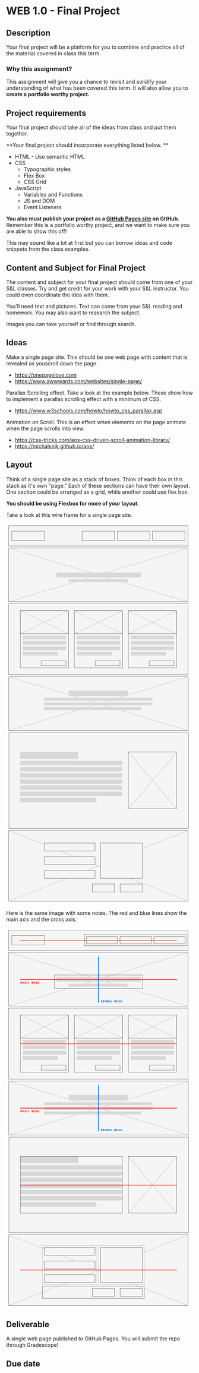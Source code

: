 # WEB 1.0 - Final Project

## Description 

Your final project will be a platform for you to combine and practice all of the material covered in class this term.

### Why this assignment?

This assignment will give you a chance to revisit and solidify your understanding of what has been covered this term. It will also allow you to **create a portfolio worthy project.**

## Project requirements

Your final project should take all of the ideas from class and put them together.

**Your final project should incorporate everything listed below. **

- HTML - Use semantic HTML
- CSS 
    - Typographic styles 
    - Flex Box 
    - CSS Grid
- JavaScript 
    - Variables and Functions 
    - JS and DOM
    - Event Listeners

**You also must publish your project as a [GitHub Pages site](https://docs.github.com/en/github/working-with-github-pages/creating-a-github-pages-site) on GitHub.** Remember this is a portfolio worthy project, and we want to make sure you are able to show this off!

This may sound like a lot at first but you can borrow ideas and code snippets from the class examples.

## Content and Subject for Final Project

The content and subject for your final project should come from one of your S&L classes. Try and get credit for your work with your S&L instructor. You could even coordinate the idea with them.

You'll need text and pictures. Text can come from your S&L reading and homework. You may also want to research the subject.

Images you can take yourself or find through search. 

## Ideas 

Make a single page site. This should be one web page with content that is revealed as youscroll down the page. 

- https://onepagelove.com
- https://www.awwwards.com/websites/single-page/

Parallax Scrolling effect. Take a look at the example below. These show how to implement a parallax scrolling effect with a minimum of CSS.  

- https://www.w3schools.com/howto/howto_css_parallax.asp

Animation on Scroll. This is an effect when elements on the page animate when the page scrolls into view. 

- https://css-tricks.com/aos-css-driven-scroll-animation-library/
- https://michalsnik.github.io/aos/

## Layout

Think of a single page site as a stack of boxes. Think of each box in this stack as it's own "page." Each of these sections can have their own layout. One section could be arranged as a grid, while another could use flex box. 

**You should be using Flexbox for more of your layout.**

Take a look at this wire frame for a single page site. 

![Wireframe](images/Wireframe.png)

Here is the same image with some notes. The red and blue lines show the main axis and the cross axis. 

![Wire frame with flex notes ](images/Wireframe-with-flex-notes.png)

## Deliverable

A single web page published to GitHub Pages. You will submit the repo through Gradescope!

## Due date




